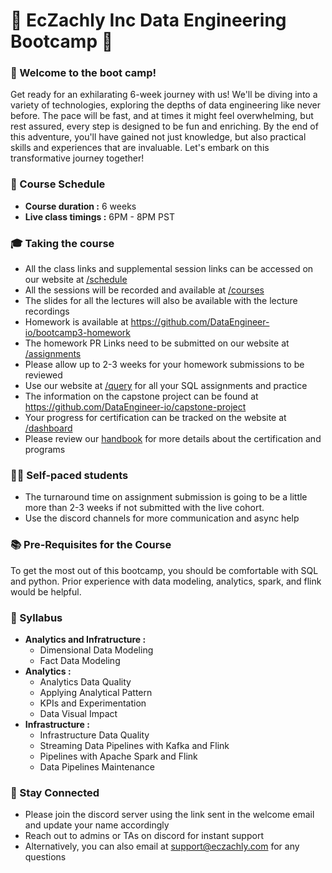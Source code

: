 # 🚀 EcZachly Inc Data Engineering Bootcamp 🚀 

### 🌟 Welcome to the boot camp!

Get ready for an exhilarating 6-week journey with us! We'll be diving into a variety of technologies, exploring the depths of data engineering like never before. The pace will be fast, and at times it might feel overwhelming, but rest assured, every step is designed to be fun and enriching. By the end of this adventure, you'll have gained not just knowledge, but also practical skills and experiences that are invaluable. Let's embark on this transformative journey together!


### 📅 Course Schedule 
* **Course duration :** 6 weeks
* **Live class timings :** 6PM - 8PM PST

###  🎓 Taking the course

* All the class links and supplemental session links can be accessed on our website at [/schedule](https://dataengineer.io/schedule)
* All the sessions will be recorded and available at [/courses](https://dataengineer.io/courses)
* The slides for all the lectures will also be available with the lecture recordings
* Homework is available at https://github.com/DataEngineer-io/bootcamp3-homework
* The homework PR Links need to be submitted on our website at [/assignments](https://dataengineer.io/assignments)
* Please allow up to 2-3 weeks for your homework submissions to be reviewed
* Use our website at [/query](https://dataengineer.io/query) for all your SQL assignments and practice
* The information on the capstone project can be found at https://github.com/DataEngineer-io/capstone-project
* Your progress for certification can be tracked on the website at [/dashboard](https://dataengineer.io/dashboard)
* Please review our [handbook](https://eczachly.notion.site/EcZachly-Inc-DataEngineer-io-Academy-Handbook-1c83e85568d84b7390404196555f1909) for more details about the certification and programs


### 🧑‍💻 Self-paced students 

* The turnaround time on assignment submission is going to be a little more than 2-3 weeks if not submitted with the live cohort. 
* Use the discord channels for more communication and async help 

### 📚 Pre-Requisites for the Course

To get the most out of this bootcamp, you should be comfortable with SQL and python. Prior experience with data modeling, analytics, spark, and flink would be helpful. 


### 📖 Syllabus

* **Analytics and Infratructure :**
    * Dimensional Data Modeling
    * Fact Data Modeling
* **Analytics :**
    * Analytics Data Quality
    * Applying Analytical Pattern
    * KPIs and Experimentation
    * Data Visual Impact
* **Infrastructure :** 
    * Infrastructure Data Quality
    * Streaming Data Pipelines with Kafka and Flink
    * Pipelines with Apache Spark and Flink
    * Data Pipelines Maintenance

### 💬 Stay Connected

* Please join the discord server using the link sent in the welcome email and update your name accordingly
* Reach out to admins or TAs on discord for instant support
* Alternatively, you can also email at support@eczachly.com for any questions







